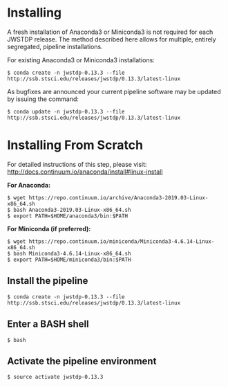 
# Installing

A fresh installation of Anaconda3 or Miniconda3 is not required for each JWSTDP release. The method described here allows for multiple, entirely segregated, pipeline installations.

For existing Anaconda3 or Miniconda3 installations:

```
$ conda create -n jwstdp-0.13.3 --file http://ssb.stsci.edu/releases/jwstdp/0.13.3/latest-linux
```

As bugfixes are announced your current pipeline software may be updated by issuing the command:

```
$ conda update -n jwstdp-0.13.3 --file http://ssb.stsci.edu/releases/jwstdp/0.13.3/latest-linux
```

# Installing From Scratch

For detailed instructions of this step, please visit: http://docs.continuum.io/anaconda/install#linux-install

**For Anaconda:**

```
$ wget https://repo.continuum.io/archive/Anaconda3-2019.03-Linux-x86_64.sh
$ bash Anaconda3-2019.03-Linux-x86_64.sh
$ export PATH=$HOME/anaconda3/bin:$PATH
```

**For Miniconda (if preferred):**

```
$ wget https://repo.continuum.io/miniconda/Miniconda3-4.6.14-Linux-x86_64.sh
$ bash Miniconda3-4.6.14-Linux-x86_64.sh
$ export PATH=$HOME/miniconda3/bin:$PATH
```

## Install the pipeline

```
$ conda create -n jwstdp-0.13.3 --file http://ssb.stsci.edu/releases/jwstdp/0.13.3/latest-linux
```

## Enter a BASH shell

```
$ bash
```

## Activate the pipeline environment

```
$ source activate jwstdp-0.13.3
```
